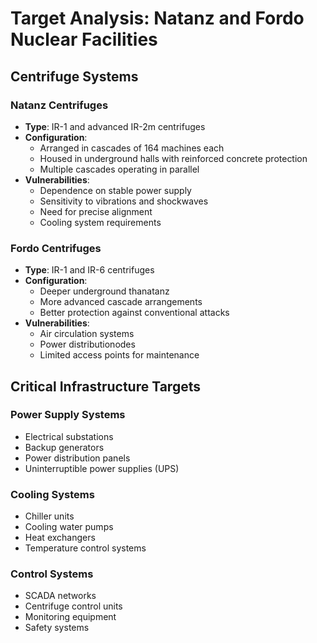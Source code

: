 # Target Analysis: Natanz and Fordo Nuclear Facilities

## Centrifuge Systems

### Natanz Centrifuges
- **Type**: IR-1 and advanced IR-2m centrifuges
- **Configuration**:
  - Arranged in cascades of 164 machines each
  - Housed in underground halls with reinforced concrete protection
  - Multiple cascades operating in parallel
- **Vulnerabilities**:
  - Dependence on stable power supply
  - Sensitivity to vibrations and shockwaves
  - Need for precise alignment
  - Cooling system requirements

### Fordo Centrifuges
- **Type**: IR-1 and IR-6 centrifuges
- **Configuration**:
  - Deeper underground thanatanz
  - More advanced cascade arrangements
  - Better protection against conventional attacks
- **Vulnerabilities**:
  - Air circulation systems
  - Power distributionodes
  - Limited access points for maintenance

## Critical Infrastructure Targets

### Power Supply Systems
- Electrical substations
- Backup generators
- Power distribution panels
- Uninterruptible power supplies (UPS)

### Cooling Systems
- Chiller units
- Cooling water pumps
- Heat exchangers
- Temperature control systems

### Control Systems
- SCADA networks
- Centrifuge control units
- Monitoring equipment
- Safety systems



